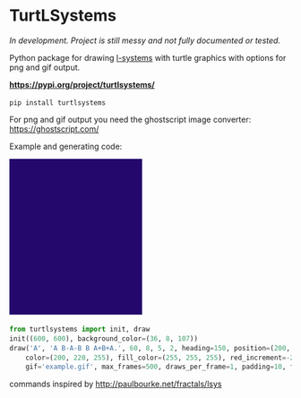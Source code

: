 # TurtLSystems

*In development. Project is still messy and not fully documented or tested.*

Python package for drawing [l-systems](https://en.wikipedia.org/wiki/L-system) with turtle graphics with options for png and gif output.

**<https://pypi.org/project/turtlsystems/>**

`pip install turtlsystems`

For png and gif output you need the ghostscript image converter: <https://ghostscript.com/>

Example and generating code:

![example](https://raw.githubusercontent.com/discretegames/turtlsystems/main/example.gif)

```py
from turtlsystems import init, draw
init((600, 600), background_color=(36, 8, 107))
draw('A', 'A B-A-B B A+B+A.', 60, 8, 5, 2, heading=150, position=(200, 00),
    color=(200, 220, 255), fill_color=(255, 255, 255), red_increment=-2, duration=30,
    gif='example.gif', max_frames=500, draws_per_frame=1, padding=10, fin=True, speed=10, asap=False)
```

commands inspired by <http://paulbourke.net/fractals/lsys>
